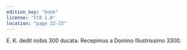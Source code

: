 ```yaml
---
edition_key: "book"
license: "CC0 1.0"
location: "page 22-23"
---
```

E. K. dedit
nobis 300 ducata. Recepimus a Domino Illustrissimo 3300.
